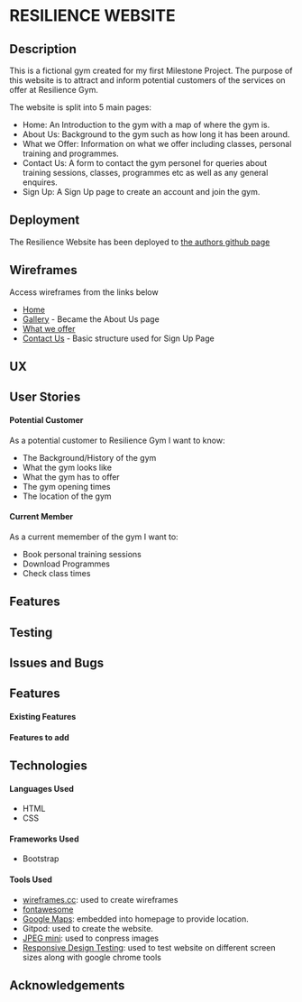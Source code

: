 # RESILIENCE WEBSITE
## Description

This is a fictional gym created for my first Milestone Project.
The purpose of this website is to attract and inform potential customers of the services on offer at Resilience Gym.

The website is split into 5 main pages:

- Home: An Introduction to the gym with a map of where the gym is.
- About Us: Background to the gym such as how long it has been around.
- What we Offer: Information on what we offer including classes, personal training and programmes.
- Contact Us: A form to contact the gym personel for queries about training sessions, classes, programmes etc as well as any general enquires.
- Sign Up: A Sign Up page to create an account and join the gym.

## Deployment

The Resilience Website has been deployed to [the authors github page](https://github.com/ShaunWard/Milestone-Project-One)

## Wireframes

Access wireframes from the links below

- [Home](https://wireframe.cc/8a3TTu)
- [Gallery](https://wireframe.cc/2hAhTz) - Became the About Us page
- [What we offer](https://wireframe.cc/CQMoWn)
- [Contact Us](https://wireframe.cc/ljCIyF) - Basic structure used for Sign Up Page

## UX

## User Stories

#### Potential Customer

As a potential customer to Resilience Gym I want to know:
- The Background/History of the gym
- What the gym looks like
- What the gym has to offer
- The gym opening times
- The location of the gym



#### Current Member

As a current memember of the gym I want to:
- Book personal training sessions
- Download Programmes
- Check class times

## Features

## Testing

## Issues and Bugs

## Features

#### Existing Features

#### Features to add

## Technologies

#### Languages Used
- HTML
- CSS

#### Frameworks Used
- Bootstrap

#### Tools Used
- [wireframes.cc](https://wireframe.cc/): used to create wireframes
- [fontawesome](https://fontawesome.com/icons?d=gallery)
- [Google Maps](https://www.google.com/maps): embedded into homepage to provide location.
- Gitpod: used to create the website.
- [JPEG mini](https://www.jpegmini.com/): used to conpress images
- [Responsive Design Testing](http://ami.responsivedesign.is/): used to test website on different screen sizes along with google chrome tools

## Acknowledgements
